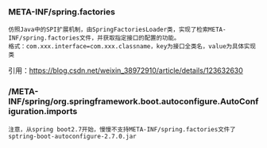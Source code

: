 ### META-INF/spring.factories

	仿照Java中的SPI扩展机制，由SpringFactoriesLoader类，实现了检索META-INF/spring.factories文件，并获取指定接口的配置的功能。
	格式：com.xxx.interface=com.xxx.classname，key为接口全类名，value为具体实现类

引用：https://blog.csdn.net/weixin_38972910/article/details/123632630


### /META-INF/spring/org.springframework.boot.autoconfigure.AutoConfiguration.imports
	注意，从spring boot2.7开始，慢慢不支持META-INF/spring.factories文件了
	sptring-boot-autoconfigure-2.7.0.jar